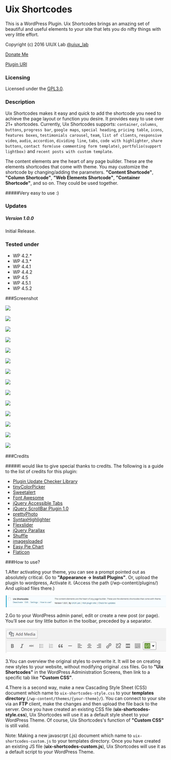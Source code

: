 # Uix Shortcodes
This is a WordPress Plugin. Uix Shortcodes brings an amazing set of beautiful and useful elements to your site that lets you do nifty things with very little effort.

Copyright (c) 2016 UIUX Lab [@uiux_lab](http://twitter.com/uiux_lab)


[Donate Me](https://www.paypal.me/uiuxlab)


[Plugin URI](https://uiux.cc/wp-plugins/uix-shortcodes/)

### Licensing

Licensed under the [GPL3.0](http://www.gnu.org/licenses/gpl-3.0.en.html).

### Description

Uix Shortcodes makes it easy and quick to add the shortcode you need to achieve the page layout or function you desire. It provides easy to use over 21+ shortcodes. Currently, Uix Shortcodes supports: `container`, `columns`, `buttons`, `progress bar`, `google maps`, `special heading`, `pricing table`, `icons`, `features boxes`, `testimonials carousel`, `team`, `list of clients`, `responsive video`, `audio`, `accordion`, `dividing line`, `tabs`, `code with highlighter`, `share buttons`, `contact form(use commenting form template)`, `portfolio(support lightbox)` and `recent posts with custom template`.


The content elements are the heart of any page builder. These are the elements shortcodes that come with theme. You may customize the shortcode by changing/adding the parameters. **"Content Shortcode"**, **"Column Shortcode"**, **"Web Elements Shortcode"**, **"Container Shortcode"**, and so on. They could be used together.

#####Very easy to use :)


### Updates 

##### Version 1.0.0
Initial Release.


### Tested under

- WP 4.2.*
- WP 4.3.*
- WP 4.4.1
- WP 4.4.2
- WP 4.5
- WP 4.5.1
- WP 4.5.2


###Screenshot

![](https://github.com/xizon/Uix-Shortcodes/blob/master/screenshot/ss3.jpg)

![](https://github.com/xizon/Uix-Shortcodes/blob/master/screenshot/ss9.jpg)

![](https://github.com/xizon/Uix-Shortcodes/blob/master/screenshot/ss8.jpg)

![](https://github.com/xizon/Uix-Shortcodes/blob/master/screenshot/ss1.jpg)

![](https://github.com/xizon/Uix-Shortcodes/blob/master/screenshot/ss2.jpg)

![](https://github.com/xizon/Uix-Shortcodes/blob/master/screenshot/ss4.jpg)

![](https://github.com/xizon/Uix-Shortcodes/blob/master/screenshot/ss5.jpg)

![](https://github.com/xizon/Uix-Shortcodes/blob/master/screenshot/ss6.jpg)

![](https://github.com/xizon/Uix-Shortcodes/blob/master/screenshot/ss7.jpg)

![](https://github.com/xizon/Uix-Shortcodes/blob/master/screenshot/ss10.jpg)

![](https://github.com/xizon/Uix-Shortcodes/blob/master/screenshot/ss11.jpg)

![](https://github.com/xizon/Uix-Shortcodes/blob/master/screenshot/ss12.jpg)

![](https://github.com/xizon/Uix-Shortcodes/blob/master/screenshot/ss13.jpg)

![](https://github.com/xizon/Uix-Shortcodes/blob/master/screenshot/ss14.jpg)



###Credits

#####I would like to give special thanks to credits. The following is a guide to the list of credits for this plugin:

- [Plugin Update Checker Library](http://w-shadow.com)
- [tinyColorPicker](https://github.com/PitPik/tinyColorPicker)
- [Sweetalert](http://t4t5.github.io/sweetalert/)
- [Font Awesome](https://fortawesome.github.io/Font-Awesome/)
- [jQuery Accessible Tabs](https://github.com/nomensa/jquery.accessible-tabs.git)
- [jQuery ScrollBar Plugin 1.0 ](http://codecanyon.net/user/flGravity)
- [prettyPhoto](http://www.no-margin-for-errors.com/projects/prettyphoto-jquery-lightbox-clone/#prettyPhoto)
- [SyntaxHighlighter](http://alexgorbatchev.com/SyntaxHighlighter/)
- [Flexslider](http://flexslider.woothemes.com/)
- [jQuery Parallax](https://github.com/IanLunn/jQuery-Parallax)
- [Shuffle](https://github.com/Vestride/Shuffle)
- [imagesloaded](https://github.com/desandro/imagesloaded)
- [Easy Pie Chart](https://github.com/xizon/easy-pie-chart)
- [Flaticon](http://www.flaticon.com)



###How to use?

1.After activating your theme, you can see a prompt pointed out as absolutely critical. Go to **"Appearance -> Install Plugins"**.
Or, upload the plugin to wordpress, Activate it. (Access the path (/wp-content/plugins/) And upload files there.)

![](https://github.com/xizon/Uix-Shortcodes/blob/master/helper/img/plug.jpg)

2.Go to your WordPress admin panel, edit or create a new post (or page). You’ll see our tiny little button in the toolbar, preceded by a separator.


![](https://github.com/xizon/Uix-Shortcodes/blob/master/helper/img/button.jpg)


3.You can overview the original styles to overwrite it. It will be on creating new styles to your website, without modifying original .css files. Go to **"Uix Shortcodes"** in the WordPress Administration Screens, then link to a specific tab like **"Custom CSS"**.


4.There is a second way, make a new Cascading Style Sheet (CSS) document which name to `uix-shortcodes-style.css` to your **templates directory** (`/wp-content/themes/{your-theme}/`). You can connect to your site via an **FTP** client, make the changes and then upload the file back to the server. Once you have created an existing CSS file (**uix-shortcodes-style.css**), Uix Shortcodes will use it as a default style sheet to your WordPress Theme. Of course, Uix Shortcodes's function of **"Custom CSS"** is still valid.


Note: Making a new javascrpt (.js) document which name to `uix-shortcodes-custom.js` to your templates directory. Once you have created an existing JS file (**uix-shortcodes-custom.js**), Uix Shortcodes will use it as a default script to your WordPress Theme.


